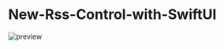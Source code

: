 # New-Rss-Control-with-SwiftUI

![preview](https://github.com/bozkurtnevzat/New-Rss-Control-with-SwiftUI/blob/main/preview.gif)

